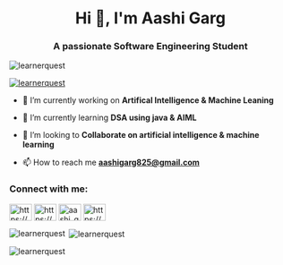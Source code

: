 <h1 align="center">Hi 👋, I'm Aashi Garg</h1>
<h3 align="center">A passionate Software Engineering Student</h3>

<p align="left"> <img src="https://komarev.com/ghpvc/?username=learnerquest&label=Profile%20views&color=0e75b6&style=flat" alt="learnerquest" /> </p>

<p align="left"> <a href="https://github.com/ryo-ma/github-profile-trophy"><img src="https://github-profile-trophy.vercel.app/?username=learnerquest" alt="learnerquest" /></a> </p>

- 🔭 I’m currently working on **Artifical Intelligence & Machine Leaning**

- 🌱 I’m currently learning **DSA using java & AIML**

- 👯 I’m looking to **Collaborate on artificial intelligence & machine learning**

- 📫 How to reach me **aashigarg825@gmail.com**

<h3 align="left">Connect with me:</h3>
<p align="left">
<a href="https://linkedin.com/in/https://www.linkedin.com/in/aashi-garg-bb8943279/" target="blank"><img align="center" src="https://raw.githubusercontent.com/rahuldkjain/github-profile-readme-generator/master/src/images/icons/Social/linked-in-alt.svg" alt="https://www.linkedin.com/in/aashi-garg-bb8943279/" height="30" width="40" /></a>
<a href="https://kaggle.com/https://www.kaggle.com/aashigarg01" target="blank"><img align="center" src="https://raw.githubusercontent.com/rahuldkjain/github-profile-readme-generator/master/src/images/icons/Social/kaggle.svg" alt="https://www.kaggle.com/aashigarg01" height="30" width="40" /></a>
<a href="https://www.leetcode.com/aashi_garg" target="blank"><img align="center" src="https://raw.githubusercontent.com/rahuldkjain/github-profile-readme-generator/master/src/images/icons/Social/leet-code.svg" alt="aashi_garg" height="30" width="40" /></a>
<a href="https://auth.geeksforgeeks.org/user/https://www.geeksforgeeks.org/user/aashiga2eia/" target="blank"><img align="center" src="https://raw.githubusercontent.com/rahuldkjain/github-profile-readme-generator/master/src/images/icons/Social/geeks-for-geeks.svg" alt="https://www.geeksforgeeks.org/user/aashiga2eia/" height="30" width="40" /></a>
</p>


<p><img align="left" src="https://github-readme-stats.vercel.app/api/top-langs?username=learnerquest&show_icons=true&locale=en&layout=compact" alt="learnerquest" /></p>

<p>&nbsp;<img align="center" src="https://github-readme-stats.vercel.app/api?username=learnerquest&show_icons=true&locale=en" alt="learnerquest" /></p>

<p><img align="center" src="https://github-readme-streak-stats.herokuapp.com/?user=learnerquest&" alt="learnerquest" /></p>
